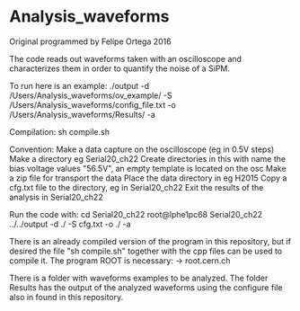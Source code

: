# Analysis_waveforms
Original programmed by Felipe Ortega 2016



The code reads out waveforms taken with an oscilloscope
and characterizes them in order to quantify the noise
 of a SiPM.

To run here is an example:
./output -d /Users/Analysis_waveforms/ov_example/ -S /Users/Analysis_waveforms/config_file.txt -o /Users/Analysis_waveforms/Results/ -a


Compilation:
sh compile.sh

Convention:
Make a data capture on the oscilloscope (eg in 0.5V steps)
Make a directory eg Serial20_ch22
Create directories in this with name the bias voltage values "56.5V", an empty template 
is located on the osc
Make a zip file for transport the data 
Place the data directory in eg H2015 
Copy a cfg.txt file to the directory, eg in Serial20_ch22
Exit the results of the analysis in Serial20_ch22

Run the code with:
cd Serial20_ch22
root@lphe1pc68 Serial20_ch22 ../../output -d ./ -S cfg.txt -o ./ -a 

There is an already compiled version of the program in this repository,
but if desired the file "sh compile.sh" together with the cpp files
can be used to compile it. The program ROOT is necessary: -> root.cern.ch

There is a folder with waveforms examples to be analyzed.
The folder Results has the output of the analyzed waveforms
using the configure file also in found in this repository.
